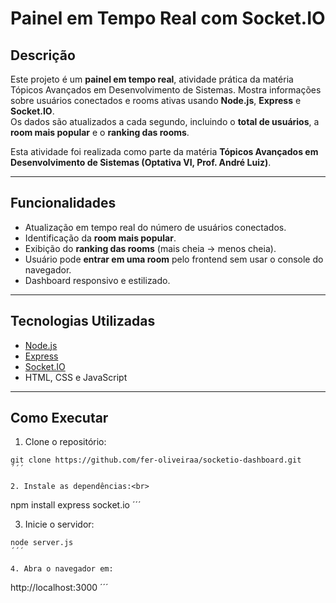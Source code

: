# Painel em Tempo Real com Socket.IO

## Descrição
Este projeto é um **painel em tempo real**, atividade prática da matéria Tópicos Avançados em Desenvolvimento de Sistemas. Mostra informações sobre usuários conectados e rooms ativas usando **Node.js**, **Express** e **Socket.IO**.  
Os dados são atualizados a cada segundo, incluindo o **total de usuários**, a **room mais popular** e o **ranking das rooms**.

Esta atividade foi realizada como parte da matéria **Tópicos Avançados em Desenvolvimento de Sistemas (Optativa VI, Prof. André Luiz)**.

---

## Funcionalidades

- Atualização em tempo real do número de usuários conectados.
- Identificação da **room mais popular**.
- Exibição do **ranking das rooms** (mais cheia → menos cheia).
- Usuário pode **entrar em uma room** pelo frontend sem usar o console do navegador.
- Dashboard responsivo e estilizado.

---

## Tecnologias Utilizadas

- [Node.js](https://nodejs.org/)
- [Express](https://expressjs.com/)
- [Socket.IO](https://socket.io/)
- HTML, CSS e JavaScript

---

## Como Executar

1. Clone o repositório:<br>

```
git clone https://github.com/fer-oliveiraa/socketio-dashboard.git
´´´

2. Instale as dependências:<br>

```
npm install express socket.io
´´´

3. Inicie o servidor:<br>
```
node server.js
´´´

4. Abra o navegador em:
```
http://localhost:3000
´´´



